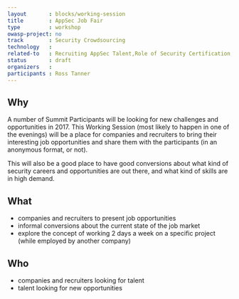 ```yaml
---
layout       : blocks/working-session
title        : AppSec Job Fair
type         : workshop
owasp-project: no
track        : Security Crowdsourcing
technology   :
related-to   : Recruiting AppSec Talent,Role of Security Certification,Crowdsourcing Security Knowledge
status       : draft
organizers   :
participants : Ross Tanner
---
```


## Why

A number of Summit Participants will be looking for new challenges and opportunities in 2017. This Working Session
 (most likely to happen in one of the evenings) will be a place for companies and recruiters to bring their
 interesting job opportunities and share them with the participants (in an anonymous format, or not).

This will also be a good place to have good conversions about what kind of security careers and opportunities
 are out there, and what kind of skills are in high demand.

## What

 - companies and recruiters to present job opportunities
 - informal conversions about the current state of the job market
 - explore the concept of working 2 days a week on a specific project (while employed by another company)

## Who

 - companies and recruiters looking for talent
 - talent looking for new opportunities
